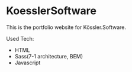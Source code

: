 # KoesslerSoftware

This is the portfolio website for Kössler.Software.

Used Tech:

- HTML
- Sass(7-1 architecture, BEM)
- Javascript

